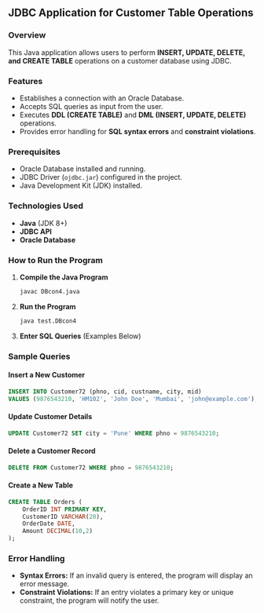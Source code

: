 ## JDBC Application for Customer Table Operations

### Overview

This Java application allows users to perform **INSERT, UPDATE, DELETE, and CREATE TABLE** operations on a customer database using JDBC.

### Features

- Establishes a connection with an Oracle Database.
- Accepts SQL queries as input from the user.
- Executes **DDL (CREATE TABLE)** and **DML (INSERT, UPDATE, DELETE)** operations.
- Provides error handling for **SQL syntax errors** and **constraint violations**.

### Prerequisites

- Oracle Database installed and running.
- JDBC Driver (`ojdbc.jar`) configured in the project.
- Java Development Kit (JDK) installed.

### Technologies Used

- **Java** (JDK 8+)
- **JDBC API**
- **Oracle Database**

### How to Run the Program

1. **Compile the Java Program**
   ```sh
   javac DBcon4.java
   ```
2. **Run the Program**
   ```sh
   java test.DBcon4
   ```
3. **Enter SQL Queries** (Examples Below)

### Sample Queries

#### Insert a New Customer

```sql
INSERT INTO Customer72 (phno, cid, custname, city, mid)
VALUES (9876543210, 'HM102', 'John Doe', 'Mumbai', 'john@example.com');
```

#### Update Customer Details

```sql
UPDATE Customer72 SET city = 'Pune' WHERE phno = 9876543210;
```

#### Delete a Customer Record

```sql
DELETE FROM Customer72 WHERE phno = 9876543210;
```

#### Create a New Table

```sql
CREATE TABLE Orders (
    OrderID INT PRIMARY KEY,
    CustomerID VARCHAR(20),
    OrderDate DATE,
    Amount DECIMAL(10,2)
);
```

### Error Handling

- **Syntax Errors:** If an invalid query is entered, the program will display an error message.
- **Constraint Violations:** If an entry violates a primary key or unique constraint, the program will notify the user.
